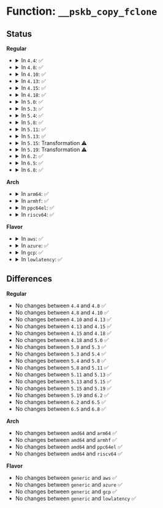 # Function: <code>__pskb_copy_fclone</code>

## Status
<b>Regular</b>
<ul>
<li>
<details>
<summary>In <code>4.4</code>: ✅</summary>

```c
struct sk_buff *__pskb_copy_fclone(struct sk_buff *skb, int headroom, gfp_t gfp_mask, bool fclone);
```

**Collision:** Unique Global

**Inline:** No

**Transformation:** False

**Instances:**

```
In net/core/skbuff.c (ffffffff817081b0)
Location: net/core/skbuff.c:1127
Inline: False
Direct callers:
  - net/core/skbuff.c:skb_realloc_headroom
  - net/ipv4/tcp_output.c:tcp_transmit_skb
  - net/ipv4/tcp_output.c:__tcp_retransmit_skb
```
**Symbols:**

```
ffffffff817081b0-ffffffff817083c1: __pskb_copy_fclone (STB_GLOBAL)
```
</details>
</li>
<li>
<details>
<summary>In <code>4.8</code>: ✅</summary>

```c
struct sk_buff *__pskb_copy_fclone(struct sk_buff *skb, int headroom, gfp_t gfp_mask, bool fclone);
```

**Collision:** Unique Global

**Inline:** No

**Transformation:** False

**Instances:**

```
In net/core/skbuff.c (ffffffff8176f490)
Location: net/core/skbuff.c:1132
Inline: False
Direct callers:
  - net/core/skbuff.c:skb_realloc_headroom
  - net/ipv4/tcp_output.c:__tcp_retransmit_skb
  - net/ipv4/tcp_output.c:tcp_transmit_skb
```
**Symbols:**

```
ffffffff8176f490-ffffffff8176f6b7: __pskb_copy_fclone (STB_GLOBAL)
```
</details>
</li>
<li>
<details>
<summary>In <code>4.10</code>: ✅</summary>

```c
struct sk_buff *__pskb_copy_fclone(struct sk_buff *skb, int headroom, gfp_t gfp_mask, bool fclone);
```

**Collision:** Unique Global

**Inline:** No

**Transformation:** False

**Instances:**

```
In net/core/skbuff.c (ffffffff8179c980)
Location: net/core/skbuff.c:1132
Inline: False
Direct callers:
  - net/core/skbuff.c:skb_realloc_headroom
  - net/ipv4/tcp_output.c:__tcp_retransmit_skb
  - net/ipv4/tcp_output.c:tcp_transmit_skb
```
**Symbols:**

```
ffffffff8179c980-ffffffff8179cba7: __pskb_copy_fclone (STB_GLOBAL)
```
</details>
</li>
<li>
<details>
<summary>In <code>4.13</code>: ✅</summary>

```c
struct sk_buff *__pskb_copy_fclone(struct sk_buff *skb, int headroom, gfp_t gfp_mask, bool fclone);
```

**Collision:** Unique Global

**Inline:** No

**Transformation:** False

**Instances:**

```
In net/core/skbuff.c (ffffffff817bbb20)
Location: net/core/skbuff.c:1134
Inline: False
Direct callers:
  - net/core/skbuff.c:skb_realloc_headroom
  - net/ipv4/tcp_output.c:__tcp_retransmit_skb
  - net/ipv4/tcp_output.c:tcp_transmit_skb
```
**Symbols:**

```
ffffffff817bbb20-ffffffff817bbd39: __pskb_copy_fclone (STB_GLOBAL)
```
</details>
</li>
<li>
<details>
<summary>In <code>4.15</code>: ✅</summary>

```c
struct sk_buff *__pskb_copy_fclone(struct sk_buff *skb, int headroom, gfp_t gfp_mask, bool fclone);
```

**Collision:** Unique Global

**Inline:** No

**Transformation:** False

**Instances:**

```
In net/core/skbuff.c (ffffffff81835c90)
Location: net/core/skbuff.c:1377
Inline: False
Direct callers:
  - net/core/skbuff.c:skb_realloc_headroom
  - net/ipv4/tcp_output.c:__tcp_retransmit_skb
  - net/ipv4/tcp_output.c:tcp_transmit_skb
```
**Symbols:**

```
ffffffff81835c90-ffffffff81835ef3: __pskb_copy_fclone (STB_GLOBAL)
```
</details>
</li>
<li>
<details>
<summary>In <code>4.18</code>: ✅</summary>

```c
struct sk_buff *__pskb_copy_fclone(struct sk_buff *skb, int headroom, gfp_t gfp_mask, bool fclone);
```

**Collision:** Unique Global

**Inline:** No

**Transformation:** False

**Instances:**

```
In net/core/skbuff.c (ffffffff8187f570)
Location: net/core/skbuff.c:1379
Inline: False
Direct callers:
  - net/core/skbuff.c:skb_realloc_headroom
  - net/ipv4/tcp_output.c:__tcp_retransmit_skb
  - net/ipv4/tcp_output.c:__tcp_transmit_skb
```
**Symbols:**

```
ffffffff8187f570-ffffffff8187f7c2: __pskb_copy_fclone (STB_GLOBAL)
```
</details>
</li>
<li>
<details>
<summary>In <code>5.0</code>: ✅</summary>

```c
struct sk_buff *__pskb_copy_fclone(struct sk_buff *skb, int headroom, gfp_t gfp_mask, bool fclone);
```

**Collision:** Unique Global

**Inline:** No

**Transformation:** False

**Instances:**

```
In net/core/skbuff.c (ffffffff818a0cf0)
Location: net/core/skbuff.c:1389
Inline: False
Direct callers:
  - net/core/skbuff.c:skb_realloc_headroom
  - net/ipv4/tcp_output.c:__tcp_retransmit_skb
  - net/ipv4/tcp_output.c:__tcp_transmit_skb
```
**Symbols:**

```
ffffffff818a0cf0-ffffffff818a0f21: __pskb_copy_fclone (STB_GLOBAL)
```
</details>
</li>
<li>
<details>
<summary>In <code>5.3</code>: ✅</summary>

```c
struct sk_buff *__pskb_copy_fclone(struct sk_buff *skb, int headroom, gfp_t gfp_mask, bool fclone);
```

**Collision:** Unique Global

**Inline:** No

**Transformation:** False

**Instances:**

```
In net/core/skbuff.c (ffffffff818eb6e0)
Location: net/core/skbuff.c:1548
Inline: False
Direct callers:
  - net/core/skbuff.c:skb_realloc_headroom
  - net/ipv4/tcp_output.c:__tcp_retransmit_skb
  - net/ipv4/tcp_output.c:__tcp_transmit_skb
```
**Symbols:**

```
ffffffff818eb6e0-ffffffff818eb919: __pskb_copy_fclone (STB_GLOBAL)
```
</details>
</li>
<li>
<details>
<summary>In <code>5.4</code>: ✅</summary>

```c
struct sk_buff *__pskb_copy_fclone(struct sk_buff *skb, int headroom, gfp_t gfp_mask, bool fclone);
```

**Collision:** Unique Global

**Inline:** No

**Transformation:** False

**Instances:**

```
In net/core/skbuff.c (ffffffff8191d840)
Location: net/core/skbuff.c:1548
Inline: False
Direct callers:
  - net/core/skbuff.c:skb_realloc_headroom
  - net/ipv4/tcp_output.c:__tcp_retransmit_skb
  - net/ipv4/tcp_output.c:__tcp_transmit_skb
```
**Symbols:**

```
ffffffff8191d840-ffffffff8191da79: __pskb_copy_fclone (STB_GLOBAL)
```
</details>
</li>
<li>
<details>
<summary>In <code>5.8</code>: ✅</summary>

```c
struct sk_buff *__pskb_copy_fclone(struct sk_buff *skb, int headroom, gfp_t gfp_mask, bool fclone);
```

**Collision:** Unique Global

**Inline:** No

**Transformation:** False

**Instances:**

```
In net/core/skbuff.c (ffffffff819efcf0)
Location: net/core/skbuff.c:1547
Inline: False
Direct callers:
  - net/core/skbuff.c:skb_realloc_headroom
  - net/ipv4/tcp_output.c:__tcp_retransmit_skb
  - net/ipv4/tcp_output.c:__tcp_transmit_skb
```
**Symbols:**

```
ffffffff819efcf0-ffffffff819eff07: __pskb_copy_fclone (STB_GLOBAL)
```
</details>
</li>
<li>
<details>
<summary>In <code>5.11</code>: ✅</summary>

```c
struct sk_buff *__pskb_copy_fclone(struct sk_buff *skb, int headroom, gfp_t gfp_mask, bool fclone);
```

**Collision:** Unique Global

**Inline:** No

**Transformation:** False

**Instances:**

```
In net/core/skbuff.c (ffffffff819ef9a0)
Location: net/core/skbuff.c:1558
Inline: False
Direct callers:
  - net/core/skbuff.c:skb_realloc_headroom
  - net/ipv4/tcp_output.c:__tcp_retransmit_skb
  - net/ipv4/tcp_output.c:__tcp_transmit_skb
```
**Symbols:**

```
ffffffff819ef9a0-ffffffff819efbb7: __pskb_copy_fclone (STB_GLOBAL)
```
</details>
</li>
<li>
<details>
<summary>In <code>5.13</code>: ✅</summary>

```c
struct sk_buff *__pskb_copy_fclone(struct sk_buff *skb, int headroom, gfp_t gfp_mask, bool fclone);
```

**Collision:** Unique Global

**Inline:** No

**Transformation:** False

**Instances:**

```
In net/core/skbuff.c (ffffffff819d5b80)
Location: net/core/skbuff.c:1600
Inline: False
Direct callers:
  - net/core/skbuff.c:skb_realloc_headroom
  - net/ipv4/tcp_output.c:__tcp_retransmit_skb
  - net/ipv4/tcp_output.c:__tcp_transmit_skb
```
**Symbols:**

```
ffffffff819d5b80-ffffffff819d5d95: __pskb_copy_fclone (STB_GLOBAL)
```
</details>
</li>
<li>
<details>
<summary>In <code>5.15</code>: Transformation ⚠️</summary>

```c
struct sk_buff *__pskb_copy_fclone(struct sk_buff *skb, int headroom, gfp_t gfp_mask, bool fclone);
```

**Collision:** Unique Global

**Inline:** No

**Transformation:** True

**Instances:**

```
In net/core/skbuff.c (0)
Location: net/core/skbuff.c:1621
Inline: False
Direct callers:
  - net/core/skbuff.c:skb_realloc_headroom
  - net/ipv4/tcp_output.c:__tcp_retransmit_skb
  - net/ipv4/tcp_output.c:__tcp_transmit_skb
```
**Symbols:**

```
ffffffff81d352a6-ffffffff81d352b9: __pskb_copy_fclone.cold (STB_LOCAL)
ffffffff81a857b0-ffffffff81a859e9: __pskb_copy_fclone (STB_GLOBAL)
```
</details>
</li>
<li>
<details>
<summary>In <code>5.19</code>: Transformation ⚠️</summary>

```c
struct sk_buff *__pskb_copy_fclone(struct sk_buff *skb, int headroom, gfp_t gfp_mask, bool fclone);
```

**Collision:** Unique Global

**Inline:** No

**Transformation:** True

**Instances:**

```
In net/core/skbuff.c (0)
Location: net/core/skbuff.c:1615
Inline: False
Direct callers:
  - net/core/skbuff.c:skb_realloc_headroom
  - net/ipv4/tcp_output.c:__tcp_retransmit_skb
  - net/ipv4/tcp_output.c:__tcp_transmit_skb
```
**Symbols:**

```
ffffffff81f01810-ffffffff81f01823: __pskb_copy_fclone.cold (STB_LOCAL)
ffffffff81bfa4b0-ffffffff81bfa730: __pskb_copy_fclone (STB_GLOBAL)
```
</details>
</li>
<li>
<details>
<summary>In <code>6.2</code>: ✅</summary>

```c
struct sk_buff *__pskb_copy_fclone(struct sk_buff *skb, int headroom, gfp_t gfp_mask, bool fclone);
```

**Collision:** Unique Global

**Inline:** No

**Transformation:** False

**Instances:**

```
In net/core/skbuff.c (ffffffff81daa270)
Location: net/core/skbuff.c:1814
Inline: False
Direct callers:
  - net/core/skbuff.c:skb_realloc_headroom
  - net/ipv4/tcp_output.c:__tcp_retransmit_skb
  - net/ipv4/tcp_output.c:__tcp_transmit_skb
```
**Symbols:**

```
ffffffff81daa270-ffffffff81daa50c: __pskb_copy_fclone (STB_GLOBAL)
```
</details>
</li>
<li>
<details>
<summary>In <code>6.5</code>: ✅</summary>

```c
struct sk_buff *__pskb_copy_fclone(struct sk_buff *skb, int headroom, gfp_t gfp_mask, bool fclone);
```

**Collision:** Unique Global

**Inline:** No

**Transformation:** False

**Instances:**

```
In net/core/skbuff.c (ffffffff81e19a60)
Location: net/core/skbuff.c:1966
Inline: False
Direct callers:
  - net/core/skbuff.c:skb_realloc_headroom
  - net/ipv4/tcp_output.c:__tcp_retransmit_skb
  - net/ipv4/tcp_output.c:__tcp_transmit_skb
```
**Symbols:**

```
ffffffff81e19a60-ffffffff81e19d7b: __pskb_copy_fclone (STB_GLOBAL)
```
</details>
</li>
<li>
<details>
<summary>In <code>6.8</code>: ✅</summary>

```c
struct sk_buff *__pskb_copy_fclone(struct sk_buff *skb, int headroom, gfp_t gfp_mask, bool fclone);
```

**Collision:** Unique Global

**Inline:** No

**Transformation:** False

**Instances:**

```
In net/core/skbuff.c (ffffffff81ed7000)
Location: net/core/skbuff.c:2054
Inline: False
Direct callers:
  - net/core/skbuff.c:skb_realloc_headroom
  - net/ipv4/tcp_output.c:__tcp_transmit_skb
```
**Symbols:**

```
ffffffff81ed7000-ffffffff81ed7318: __pskb_copy_fclone (STB_GLOBAL)
```
</details>
</li>
</ul>
<b>Arch</b>
<ul>
<li>
<details>
<summary>In <code>arm64</code>: ✅</summary>

```c
struct sk_buff *__pskb_copy_fclone(struct sk_buff *skb, int headroom, gfp_t gfp_mask, bool fclone);
```

**Collision:** Unique Global

**Inline:** No

**Transformation:** False

**Instances:**

```
In net/core/skbuff.c (ffff800010bb7988)
Location: net/core/skbuff.c:1548
Inline: False
Direct callers:
  - net/core/skbuff.c:skb_realloc_headroom
  - net/ipv4/tcp_output.c:__tcp_retransmit_skb
  - net/ipv4/tcp_output.c:__tcp_transmit_skb
```
**Symbols:**

```
ffff800010bb7988-ffff800010bb7bc8: __pskb_copy_fclone (STB_GLOBAL)
```
</details>
</li>
<li>
<details>
<summary>In <code>armhf</code>: ✅</summary>

```c
struct sk_buff *__pskb_copy_fclone(struct sk_buff *skb, int headroom, gfp_t gfp_mask, bool fclone);
```

**Collision:** Unique Global

**Inline:** No

**Transformation:** False

**Instances:**

```
In net/core/skbuff.c (c0cd45c0)
Location: net/core/skbuff.c:1548
Inline: False
Direct callers:
  - net/core/skbuff.c:skb_realloc_headroom
  - net/ipv4/tcp_output.c:__tcp_retransmit_skb
  - net/ipv4/tcp_output.c:__tcp_transmit_skb
```
**Symbols:**

```
c0cd45c0-c0cd47d4: __pskb_copy_fclone (STB_GLOBAL)
```
</details>
</li>
<li>
<details>
<summary>In <code>ppc64el</code>: ✅</summary>

```c
struct sk_buff *__pskb_copy_fclone(struct sk_buff *skb, int headroom, gfp_t gfp_mask, bool fclone);
```

**Collision:** Unique Global

**Inline:** No

**Transformation:** False

**Instances:**

```
In net/core/skbuff.c (c000000000c8f690)
Location: net/core/skbuff.c:1548
Inline: False
Direct callers:
  - net/core/skbuff.c:skb_realloc_headroom
  - net/ipv4/tcp_output.c:__tcp_retransmit_skb
  - net/ipv4/tcp_output.c:__tcp_transmit_skb
```
**Symbols:**

```
c000000000c8f690-c000000000c8f97c: __pskb_copy_fclone (STB_GLOBAL)
```
</details>
</li>
<li>
<details>
<summary>In <code>riscv64</code>: ✅</summary>

```c
struct sk_buff *__pskb_copy_fclone(struct sk_buff *skb, int headroom, gfp_t gfp_mask, bool fclone);
```

**Collision:** Unique Global

**Inline:** No

**Transformation:** False

**Instances:**

```
In net/core/skbuff.c (ffffffe0007473b6)
Location: net/core/skbuff.c:1548
Inline: False
Direct callers:
  - net/core/skbuff.c:skb_realloc_headroom
  - net/ipv4/tcp_output.c:__tcp_retransmit_skb
  - net/ipv4/tcp_output.c:__tcp_transmit_skb
```
**Symbols:**

```
ffffffe0007473b6-ffffffe00074757c: __pskb_copy_fclone (STB_GLOBAL)
```
</details>
</li>
</ul>
<b>Flavor</b>
<ul>
<li>
<details>
<summary>In <code>aws</code>: ✅</summary>

```c
struct sk_buff *__pskb_copy_fclone(struct sk_buff *skb, int headroom, gfp_t gfp_mask, bool fclone);
```

**Collision:** Unique Global

**Inline:** No

**Transformation:** False

**Instances:**

```
In net/core/skbuff.c (ffffffff818bd840)
Location: net/core/skbuff.c:1548
Inline: False
Direct callers:
  - net/core/skbuff.c:skb_realloc_headroom
  - net/ipv4/tcp_output.c:__tcp_retransmit_skb
  - net/ipv4/tcp_output.c:__tcp_transmit_skb
```
**Symbols:**

```
ffffffff818bd840-ffffffff818bda79: __pskb_copy_fclone (STB_GLOBAL)
```
</details>
</li>
<li>
<details>
<summary>In <code>azure</code>: ✅</summary>

```c
struct sk_buff *__pskb_copy_fclone(struct sk_buff *skb, int headroom, gfp_t gfp_mask, bool fclone);
```

**Collision:** Unique Global

**Inline:** No

**Transformation:** False

**Instances:**

```
In net/core/skbuff.c (ffffffff81877780)
Location: net/core/skbuff.c:1548
Inline: False
Direct callers:
  - net/core/skbuff.c:skb_realloc_headroom
  - net/ipv4/tcp_output.c:__tcp_retransmit_skb
  - net/ipv4/tcp_output.c:__tcp_transmit_skb
```
**Symbols:**

```
ffffffff81877780-ffffffff818779b9: __pskb_copy_fclone (STB_GLOBAL)
```
</details>
</li>
<li>
<details>
<summary>In <code>gcp</code>: ✅</summary>

```c
struct sk_buff *__pskb_copy_fclone(struct sk_buff *skb, int headroom, gfp_t gfp_mask, bool fclone);
```

**Collision:** Unique Global

**Inline:** No

**Transformation:** False

**Instances:**

```
In net/core/skbuff.c (ffffffff8190e840)
Location: net/core/skbuff.c:1548
Inline: False
Direct callers:
  - net/core/skbuff.c:skb_realloc_headroom
  - net/ipv4/tcp_output.c:__tcp_retransmit_skb
  - net/ipv4/tcp_output.c:__tcp_transmit_skb
```
**Symbols:**

```
ffffffff8190e840-ffffffff8190ea79: __pskb_copy_fclone (STB_GLOBAL)
```
</details>
</li>
<li>
<details>
<summary>In <code>lowlatency</code>: ✅</summary>

```c
struct sk_buff *__pskb_copy_fclone(struct sk_buff *skb, int headroom, gfp_t gfp_mask, bool fclone);
```

**Collision:** Unique Global

**Inline:** No

**Transformation:** False

**Instances:**

```
In net/core/skbuff.c (ffffffff8192f970)
Location: net/core/skbuff.c:1548
Inline: False
Direct callers:
  - net/core/skbuff.c:skb_realloc_headroom
  - net/ipv4/tcp_output.c:__tcp_retransmit_skb
  - net/ipv4/tcp_output.c:__tcp_transmit_skb
```
**Symbols:**

```
ffffffff8192f970-ffffffff8192fba9: __pskb_copy_fclone (STB_GLOBAL)
```
</details>
</li>
</ul>

## Differences
<b>Regular</b>
<ul>
<li>
No changes between <code>4.4</code> and <code>4.8</code> ✅
</li>
<li>
No changes between <code>4.8</code> and <code>4.10</code> ✅
</li>
<li>
No changes between <code>4.10</code> and <code>4.13</code> ✅
</li>
<li>
No changes between <code>4.13</code> and <code>4.15</code> ✅
</li>
<li>
No changes between <code>4.15</code> and <code>4.18</code> ✅
</li>
<li>
No changes between <code>4.18</code> and <code>5.0</code> ✅
</li>
<li>
No changes between <code>5.0</code> and <code>5.3</code> ✅
</li>
<li>
No changes between <code>5.3</code> and <code>5.4</code> ✅
</li>
<li>
No changes between <code>5.4</code> and <code>5.8</code> ✅
</li>
<li>
No changes between <code>5.8</code> and <code>5.11</code> ✅
</li>
<li>
No changes between <code>5.11</code> and <code>5.13</code> ✅
</li>
<li>
No changes between <code>5.13</code> and <code>5.15</code> ✅
</li>
<li>
No changes between <code>5.15</code> and <code>5.19</code> ✅
</li>
<li>
No changes between <code>5.19</code> and <code>6.2</code> ✅
</li>
<li>
No changes between <code>6.2</code> and <code>6.5</code> ✅
</li>
<li>
No changes between <code>6.5</code> and <code>6.8</code> ✅
</li>
</ul>
<b>Arch</b>
<ul>
<li>
No changes between <code>amd64</code> and <code>arm64</code> ✅
</li>
<li>
No changes between <code>amd64</code> and <code>armhf</code> ✅
</li>
<li>
No changes between <code>amd64</code> and <code>ppc64el</code> ✅
</li>
<li>
No changes between <code>amd64</code> and <code>riscv64</code> ✅
</li>
</ul>
<b>Flavor</b>
<ul>
<li>
No changes between <code>generic</code> and <code>aws</code> ✅
</li>
<li>
No changes between <code>generic</code> and <code>azure</code> ✅
</li>
<li>
No changes between <code>generic</code> and <code>gcp</code> ✅
</li>
<li>
No changes between <code>generic</code> and <code>lowlatency</code> ✅
</li>
</ul>
